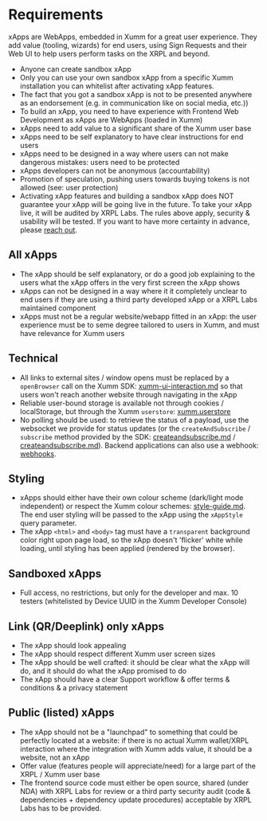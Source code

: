 # Requirements

xApps are WebApps, embedded in Xumm for a great user experience. They add value (tooling, wizards) for end users, using Sign Requests and their Web UI to help users perform tasks on the XRPL and beyond.

* Anyone can create sandbox xApp
* Only you can use your own sandbox xApp from a specific Xumm installation you can whitelist after activating xApp features.
* The fact that you got a sandbox xApp is not to be presented anywhere as an endorsement (e.g. in communication like on social media, etc.))
* To build an xApp, you need to have experience with Frontend Web Development as xApps are WebApps (loaded in Xumm)
* xApps need to add value to a significant share of the Xumm user base
* xApps need to be self explanatory to have clear instructions for end users
* xApps need to be designed in a way where users can not make dangerous mistakes: users need to be protected
* xApps developers can not be anonymous (accountability)
* Promotion of speculation, pushing users towards buying tokens is not allowed (see: user protection)
* Activating xApp features and building a sandbox xApp does NOT guarantee your xApp will be going live in the future. To take your xApp live, it will be audited by XRPL Labs. The rules above apply, security & usability will be tested. If you want to have more certainty in advance, please [reach out](mailto:support@xrpl-labs.com).

## All xApps

* The xApp should be self explanatory, or do a good job explaining to the users what the xApp offers in the very first screen the xApp shows
* xApps can not be designed in a way where it it completely unclear to end users if they are using a third party developed xApp or a XRPL Labs maintained component
* xApps must not be a regular website/webapp fitted in an xApp: the user experience must be to seme degree tailored to users in Xumm, and must have relevance for Xumm users

## Technical&#x20;

* All links to external sites / window opens must be replaced by a `openBrowser` call on the Xumm SDK: [xumm-ui-interaction.md](xumm-ui-interaction.md "mention") so that users won't reach another website through navigating in the xApp
* Reliable user-bound storage is available not through cookies / localStorage, but through the Xumm `userstore`: [xumm.userstore](../../js-ts-sdk/sdk-syntax/xumm.userstore/ "mention")
* No polling should be used: to retrieve the status of a payload, use the websocket we provide for status updates (or the `createAndSubscribe` / `subscribe` method provided by the SDK: [createandsubscribe.md](../../js-ts-sdk/sdk-syntax/xumm.payload/createandsubscribe.md "mention") / [createandsubscribe.md](../../js-ts-sdk/sdk-syntax/xumm.payload/createandsubscribe.md "mention")). Backend applications can also use a webhook: [webhooks](../../concepts/payloads-sign-requests/status-updates/webhooks/ "mention").

## Styling

* xApps should either have their own colour scheme (dark/light mode independent) or respect the Xumm colour schemes: [style-guide.md](style-guide.md "mention"). The end user styling will be passed to the xApp using the `xAppStyle` query parameter.
* The xApp `<html>` and `<body>` tag must have a `transparent` background color right upon page load, so the xApp doesn't 'flicker' white while loading, until styling has been applied (rendered by the browser).

## Sandboxed xApps

* Full access, no restrictions, but only for the developer and max. 10 testers (whitelisted by Device UUID in the Xumm Developer Console)

## Link (QR/Deeplink) only xApps

* The xApp should look appealing
* The xApp should respect different Xumm user screen sizes
* The xApp should be well crafted: it should be clear what the xApp will do, and it should do what the xApp promised to do
* The xApp should have a clear Support workflow & offer terms & conditions & a privacy statement

## Public (listed) xApps

* The xApp should not be a "launchpad" to something that could be perfectly located at a website: if there is no actual Xumm wallet/XRPL interaction where the integration with Xumm adds value, it should be a website, not an xApp
* Offer value (features people will appreciate/need) for a large part of the XRPL / Xumm user base
* The frontend source code must either be open source, shared (under NDA) with XRPL Labs for review or a third party security audit (code & dependencies + dependency update procedures) acceptable by XRPL Labs has to be provided.
